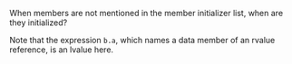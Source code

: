 When members are not mentioned in the member initializer list, when are they initialized?

Note that the expression `b.a`, which names a data member of an rvalue reference, is an lvalue here.